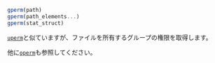 ```julia
gperm(path)
gperm(path_elements...)
gperm(stat_struct)
```

[`uperm`](@ref)と似ていますが、ファイルを所有するグループの権限を取得します。

他に[`operm`](@ref)も参照してください。
